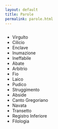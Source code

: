 ```yaml
---
layout: default
title: Parole
permalink: parole.html
---
```


<style type="text/css">
  ul li { text-align: left; } ul { display: inline-block; }
</style>

* Virgulto
* Cilicio
* Enclave
* Inumazione
* Ineffabile
* Abate
* Arbitrio
* Fio
* Laico
* Pudico
* Struggimento
* Abside
* Canto Gregoriano
* Navata
* Transetto
* Registro Inferiore
* Filologia
